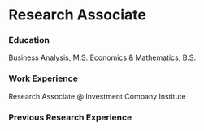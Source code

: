 # Research Associate

### Education
Business Analysis, M.S.
Economics & Mathematics, B.S.

### Work Experience
Research Associate @ Investment Company Institute

### Previous Research Experience
